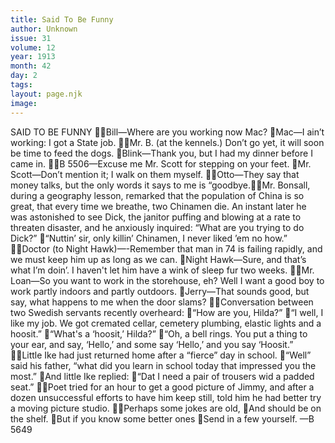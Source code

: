 ```yaml
---
title: Said To Be Funny
author: Unknown
issue: 31
volume: 12
year: 1913
month: 42
day: 2
tags:
layout: page.njk
image:
---
```

SAID TO BE FUNNY Bill—Where are you working now Mac? Mac—I ain’t working: I got a State job. Mr. B. (at the kennels.) Don’t go yet, it will soon be time to feed the dogs. Blink—Thank you, but I had my dinner before I came in. B 5506—Excuse me Mr. Scott for stepping on your feet. Mr. Scott—Don’t mention it; I walk on them myself. Otto—They say that money talks, but the only words it says to me is “goodbye.Mr. Bonsall, during a geography lesson, remarked that the population of China is so great, that every time we breathe, two Chinamen die. An instant later he was astonished to see Dick, the janitor puffing and blowing at a rate to threaten disaster, and he anxiously inquired: “What are you trying to do Dick?” “Nuttin’ sir, only killin’ Chinamen, I never liked ’em no how.” Doctor (to Night Hawk)—-Remember that man in 74 is failing rapidly, and we must keep him up as long as we can. Night Hawk—Sure, and that’s what I’m doin’. I haven't let him have a wink of sleep fur two weeks. Mr. Loan—So you want to work in the storehouse, eh? Well I want a good boy to work partly indoors and partly outdoors. Jerry—That sounds good, but say, what happens to me when the door slams? Conversation between two Swedish servants recently overheard: “How are you, Hilda?” “I well, I like my job. We got cremated cellar, cemetery plumbing, elastic lights and a hoosit.” “What's a ‘hoosit,’ Hilda?” “Oh, a bell rings. You put a thing to your ear, and say, ‘Hello,’ and some say ‘Hello,’ and you say ‘Hoosit.” Little Ike had just returned home after a “fierce” day in school. “Well” said his father, “what did you learn in school today that impressed you the most.” And little Ike replied: “Dat I need a pair of trousers wid a padded seat.” Poet tried for an hour to get a good picture of Jimmy, and after a dozen unsuccessful efforts to have him keep still, told him he had better try a moving picture studio. Perhaps some jokes are old, And should be on the shelf. But if you know some better ones Send in a few yourself. —B 5649
